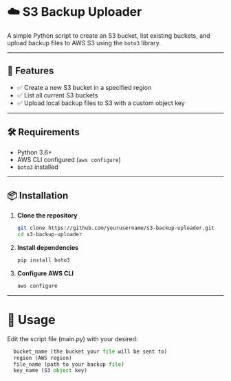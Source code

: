 # ☁️ S3 Backup Uploader

A simple Python script to create an S3 bucket, list existing buckets, and upload backup files to AWS S3 using the `boto3` library.

---

## 📂 Features

- ✅ Create a new S3 bucket in a specified region
- ✅ List all current S3 buckets
- ✅ Upload local backup files to S3 with a custom object key

---

## 🛠️ Requirements

- Python 3.6+
- AWS CLI configured (`aws configure`)
- `boto3` installed

---

## 📦 Installation


1. **Clone the repository**
   ```bash
   git clone https://github.com/yourusername/s3-backup-uploader.git
   cd s3-backup-uploader

2. **Install dependencies**

   ```bash
   pip install boto3

3. **Configure AWS CLI**
   ```bash
   aws configure

---

# 🚀 Usage
Edit the script file (main.py) with your desired:
 ```python 
   bucket_name (the bucket your file will be sent to)
   region (AWS region)
   file_name (path to your backup file)
   key_name (S3 object key)





